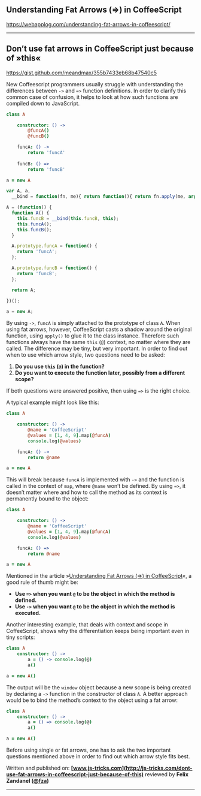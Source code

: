 ## Understanding Fat Arrows (=>) in CoffeeScript
https://webapplog.com/understanding-fat-arrows-in-coffeescript/
* * *
## Don’t use fat arrows in CoffeeScript just because of »this«
https://gist.github.com/meandmax/355b7433eb68b47540c5

 New Coffeescript programmers usually struggle with understanding the differences between `->` and `=>` function definitions. In order to clarify this common case of confusion, it helps to look at how such functions are compiled down to JavaScript.

```coffeescript
class A

    constructor: () ->
        @funcA()
        @funcB()

    funcA: () ->
        return 'funcA'
        
    funcB: () =>
        return 'funcB'

a = new A
```

```javascript
var A, a,
  __bind = function(fn, me){ return function(){ return fn.apply(me, arguments); }; };

A = (function() {
  function A() {
    this.funcB = __bind(this.funcB, this);
    this.funcA();
    this.funcB();
  }

  A.prototype.funcA = function() {
    return 'funcA';
  };

  A.prototype.funcB = function() {
    return 'funcB';
  };

  return A;

})();

a = new A;
```

By using `->`, `funcA` is simply attached to the prototype of class `A`. When using fat arrows, however, CoffeeScript casts a shadow around the original function, using `apply()` to glue it to the class instance. Therefore such functions always have the same `this` (`@`) context, no matter where they are called. The difference may be tiny, but very important. In order to find out when to use which arrow style, two questions need to be asked:

1. **Do you use `this` (`@`) in the function?**  
2. **Do you want to execute the function later, possibly from a different scope?**

If both questions were answered positive, then using `=>` is the right choice.

A typical example might look like this:

```coffeescript
class A

    constructor: () ->
        @name = 'CoffeeScript'
        @values = [1, 4, 9].map(@funcA)
        console.log(@values)

    funcA: () ->
        return @name

a = new A
```

This will break because `funcA` is implemented with `->` and the function is called in the context of `map`, where `@name` won’t be defined. By using `=>`, it doesn’t matter where and how to call the method as its context is permanently bound to the object:

```coffeescript
class A

    constructor: () ->
        @name = 'CoffeeScript'
        @values = [1, 4, 9].map(@funcA)
        console.log(@values)

    funcA: () =>
        return @name

a = new A
```

Mentioned in the article »[Understanding Fat Arrows (=>) in CoffeeScript](http://webapplog.com/understanding-fat-arrows-in-CoffeeScript/)«, a good rule of thumb might be:

* **Use `=>` when you want `@` to be the object in which the method is defined.**  
* **Use `->` when you want `@` to be the object in which the method is executed.**

Another interesting example, that deals with context and scope in CoffeeScript, shows why the differentiation keeps being important even in tiny scripts: 

```coffeescript
class A
    constructor: () ->
        a = () -> console.log(@)
        a()

a = new A()
```

The output will be the `window` object because a new scope is being created by declaring a `->` function in the constructor of class `A`. A better approach would be to bind the method’s context to the object using a fat arrow: 

```coffeescript
class A
    constructor: () ->
        a = () => console.log(@)
        a()

a = new A()
```

Before using single or fat arrows, one has to ask the two important questions mentioned above in order to find out which arrow style fits best.


Written and published on: **[www.js-tricks.com](http://js-tricks.com/dont-use-fat-arrows-in-coffeescript-just-because-of-this)** reviewed by **Felix Zandanel ([@fza](https://github.com/fza))**
* * *